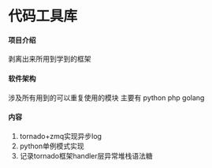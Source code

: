 # 代码工具库

#### 项目介绍
剥离出来所用到学到的框架

#### 软件架构
涉及所有用到的可以重复使用的模块
主要有 python php golang


#### 内容

1. tornado+zmq实现异步log
2. python单例模式实现
3. 记录tornado框架handler层异常堆栈语法糖

